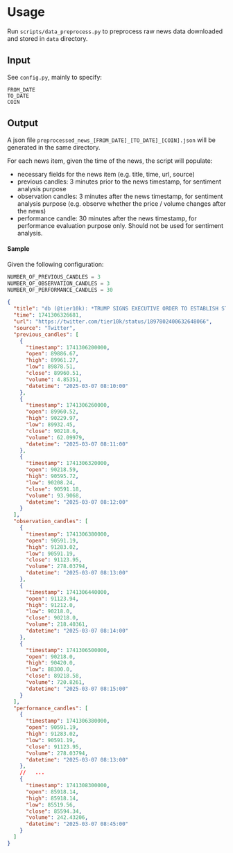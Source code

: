 # Usage

Run `scripts/data_preprocess.py` to preprocess raw news data downloaded and stored in `data` directory.

## Input

See `config.py`, mainly to specify:

```
FROM_DATE
TO_DATE
COIN
``` 

## Output

A json file `preprocessed_news_[FROM_DATE]_[TO_DATE]_[COIN].json` will be generated in the same directory.

For each news item, given the time of the news, the script will populate:

- necessary fields for the news item (e.g. title, time, url, source)
- previous candles: 3 minutes prior to the news timestamp, for sentiment analysis purpose
- observation candles: 3 minutes after the news timestamp, for sentiment analysis purpose (e.g. observe whether the
  price / volume changes after the news)
- performance candle: 30 minutes after the news timestamp, for performance evaluation purpose only. Should not be used
  for sentiment analysis.

#### Sample
Given the following configuration:

```python
NUMBER_OF_PREVIOUS_CANDLES = 3
NUMBER_OF_OBSERVATION_CANDLES = 3
NUMBER_OF_PERFORMANCE_CANDLES = 30
```

```json
{
  "title": "db (@tier10k): *TRUMP SIGNS EXECUTIVE ORDER TO ESTABLISH STRATEGIC BITCOIN RESERVE: SACKS",
  "time": 1741306326681,
  "url": "https://twitter.com/tier10k/status/1897802400632648066",
  "source": "Twitter",
  "previous_candles": [
    {
      "timestamp": 1741306200000,
      "open": 89886.67,
      "high": 89961.27,
      "low": 89878.51,
      "close": 89960.51,
      "volume": 4.85351,
      "datetime": "2025-03-07 08:10:00"
    },
    {
      "timestamp": 1741306260000,
      "open": 89960.52,
      "high": 90229.97,
      "low": 89932.45,
      "close": 90218.6,
      "volume": 62.09979,
      "datetime": "2025-03-07 08:11:00"
    },
    {
      "timestamp": 1741306320000,
      "open": 90218.59,
      "high": 90595.72,
      "low": 90208.24,
      "close": 90591.18,
      "volume": 93.9068,
      "datetime": "2025-03-07 08:12:00"
    }
  ],
  "observation_candles": [
    {
      "timestamp": 1741306380000,
      "open": 90591.19,
      "high": 91283.02,
      "low": 90591.19,
      "close": 91123.95,
      "volume": 278.03794,
      "datetime": "2025-03-07 08:13:00"
    },
    {
      "timestamp": 1741306440000,
      "open": 91123.94,
      "high": 91212.0,
      "low": 90218.0,
      "close": 90218.0,
      "volume": 218.40361,
      "datetime": "2025-03-07 08:14:00"
    },
    {
      "timestamp": 1741306500000,
      "open": 90218.0,
      "high": 90420.0,
      "low": 88300.0,
      "close": 89218.58,
      "volume": 720.8261,
      "datetime": "2025-03-07 08:15:00"
    }
  ],
  "performance_candles": [
    {
      "timestamp": 1741306380000,
      "open": 90591.19,
      "high": 91283.02,
      "low": 90591.19,
      "close": 91123.95,
      "volume": 278.03794,
      "datetime": "2025-03-07 08:13:00"
    },
    //   ...
    {
      "timestamp": 1741308300000,
      "open": 85918.14,
      "high": 85918.14,
      "low": 85519.56,
      "close": 85594.34,
      "volume": 242.43206,
      "datetime": "2025-03-07 08:45:00"
    }
  ]
}
```



